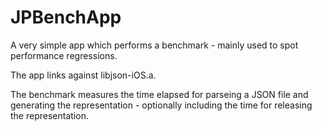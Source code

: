 # JPBenchApp

A very simple app which performs a benchmark - mainly used to spot performance regressions.

The app links against libjson-iOS.a.

The benchmark measures the time elapsed for parseing a JSON file and generating the representation - optionally including the time for releasing the representation.